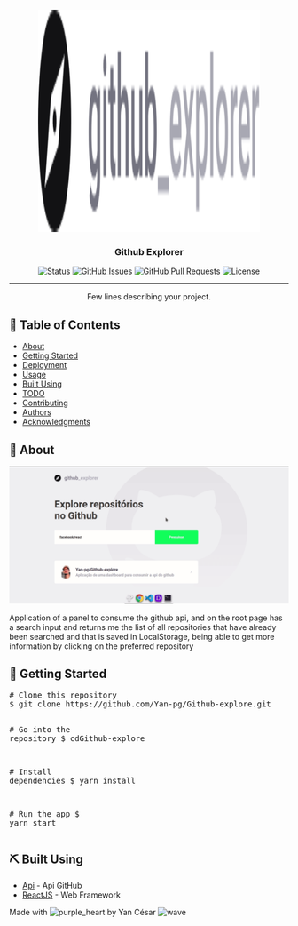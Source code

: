 <p align="center">
  <a href="" rel="noopener">
 <img width=400px height=400px src="./src/assets/logo.svg" alt="Project logo"></a>
</p>

<h3 align="center">Github Explorer</h3>

<div align="center">

[![Status](https://img.shields.io/badge/status-active-success.svg)]()
[![GitHub Issues](https://img.shields.io/github/issues/kylelobo/The-Documentation-Compendium.svg)](https://github.com/kylelobo/The-Documentation-Compendium/issues)
[![GitHub Pull Requests](https://img.shields.io/github/issues-pr/kylelobo/The-Documentation-Compendium.svg)](https://github.com/kylelobo/The-Documentation-Compendium/pulls)
[![License](https://img.shields.io/badge/license-MIT-blue.svg)](/LICENSE)

</div>

---

<p align="center"> Few lines describing your project.
    <br>
</p>

## 📝 Table of Contents

- [About](#about)
- [Getting Started](#getting_started)
- [Deployment](#deployment)
- [Usage](#usage)
- [Built Using](#built_using)
- [TODO](../TODO.md)
- [Contributing](../CONTRIBUTING.md)
- [Authors](#authors)
- [Acknowledgments](#acknowledgement)

## 🧐 About <a name = "about"></a>

 <img src="./src/assets/peek.gif" alt="Project logo"></a>

Application of a panel to consume the github api, and on the root page has a search input and returns me the list of all repositories that have already been searched and that is saved in LocalStorage, being able to get more information by clicking on the preferred repository

## 🏁 Getting Started <a name = "getting_started"></a>

<div class="highlight highlight-source-shell"><pre><span class="pl-c"><span class="pl-c">#</span> Clone this repository</span>
$ git clone https://github.com/Yan-pg/Github-explore.git

<span class="pl-c"><span class="pl-c">#</span> Go into the repository</span>
$ <span class="pl-c1">cd</span>Github-explore

<span class="pl-c"><span class="pl-c">#</span> Install dependencies</span>
$ yarn install

<span class="pl-c"><span class="pl-c">#</span> Run the app</span>
$ yarn start</pre></div>
## ⛏️ Built Using <a name = "built_using"></a>

- [Api](https://api.github.com/) - Api GitHub
- [ReactJS](https://pt-br.reactjs.org/) - Web Framework

<p>Made with <g-emoji class="g-emoji" alias="purple_heart" fallback-src="https://github.githubassets.com/images/icons/emoji/unicode/1f49c.png"><img class="emoji" alt="purple_heart" height="20" width="20" src="https://github.githubassets.com/images/icons/emoji/unicode/1f49c.png"></g-emoji> by Yan César <g-emoji class="g-emoji" alias="wave" fallback-src="https://github.githubassets.com/images/icons/emoji/unicode/1f44b.png"><img class="emoji" alt="wave" height="20" width="20" src="https://github.githubassets.com/images/icons/emoji/unicode/1f44b.png"></g-emoji>